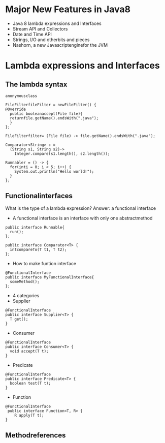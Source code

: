 # Major New Features in Java8 
- Java 8 lambda expressions and Interfaces
- Stream API and Collectors
- Date and Time API
- Strings, I/O and otherbits and pieces
- Nashorn, a new Javascriptenginefor the JVM

# Lambda expressions and Interfaces
## The lambda syntax
`anonymousclass`
```
FileFilterfileFilter = newFileFilter() {
@Override
  public booleanaccept(File file){
  returnfile.getName().endsWith(".java");
  }
};
```
```
FileFilterfilter= (File file) -> file.getName().endsWith(".java");

Comparator<String> c =
  (String s1, String s2)->
    Integer.compare(s1.length(), s2.length());

Runnabler = () -> {
  for(inti = 0; i < 5; i++) {
    System.out.println("Hello world!");
  }
};
```

## Functionalinterfaces
What is the type of a lambda expression?
Answer: a functional interface
- A functional interface is an interface with only one abstractmethod
```
public interface Runnable{
  run();
};

public interface Comparator<T> {
  intcompareTo(T t1, T t2);
};

```
- How to make funtion interface
```
@FunctionalInterface
public interface MyFunctionalInterface{
  someMethod();
};
```

- 4 categories
- Supplier
```
@FunctionalInterface
public interface Supplier<T> {
  T get();
}
```
- Consumer
```
@FunctionalInterface
public interface Consumer<T> {
  void accept(T t);
}
```
- Predicate
```
@FunctionalInterface
public interface Predicate<T> {
  boolean test(T t);
}
```
- Function
```
@FunctionalInterface
 public interface Function<T, R> {
    R apply(T t);
}
```

## Methodreferences
